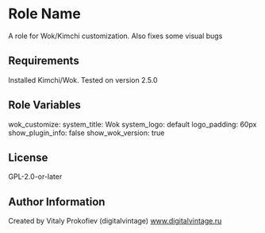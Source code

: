 Role Name
=========

A role for Wok/Kimchi customization. Also fixes some visual bugs

Requirements
------------

Installed Kimchi/Wok. Tested on version 2.5.0

Role Variables
--------------

wok_customize:
  system_title: Wok
  system_logo: default
  logo_padding: 60px
  show_plugin_info: false
  show_wok_version: true

License
-------

GPL-2.0-or-later

Author Information
------------------

Created by Vitaly Prokofiev (digitalvintage)
www.digitalvintage.ru
